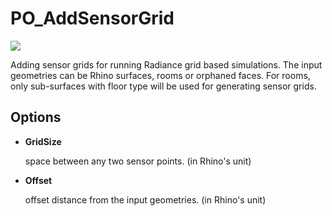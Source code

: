 # PO\_AddSensorGrid

![](<../../.gitbook/assets/PO\_AddSensorGrid (1) (1).gif>)

Adding sensor grids for running Radiance grid based simulations. The input geometries can be Rhino surfaces, rooms or orphaned faces. For rooms, only sub-surfaces with floor type will be used for generating sensor grids.

## Options

*   **GridSize**

    space between any two sensor points. (in Rhino's unit)
*   **Offset**

    offset distance from the input geometries. (in Rhino's unit)
